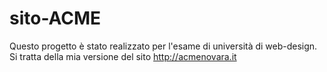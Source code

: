 # sito-ACME
Questo progetto è stato realizzato per l'esame di università di web-design.
Si tratta della mia versione del sito http://acmenovara.it
